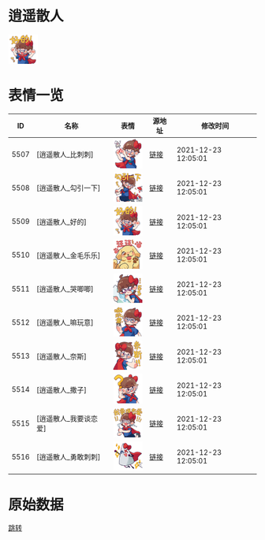 # 逍遥散人

<img src="./cover.png" height="60" alt="cover" />

# 表情一览

|ID|名称|表情|源地址|修改时间|
|----|----|----|----|----|
|5507|[逍遥散人_比刺刺]|<img src="./pic/005507_%5B逍遥散人_比刺刺%5D.png" height="60" alt="比刺刺"/>|[链接](http://i0.hdslb.com/bfs/emote/df9a48dd9d8e4766842593deefbe16e4fcf8b82f.png)|2021-12-23 12:05:01|
|5508|[逍遥散人_勾引一下]|<img src="./pic/005508_%5B逍遥散人_勾引一下%5D.png" height="60" alt="勾引一下"/>|[链接](http://i0.hdslb.com/bfs/emote/d0532145130757290a9d2c34d812da1111ae786b.png)|2021-12-23 12:05:01|
|5509|[逍遥散人_好的]|<img src="./pic/005509_%5B逍遥散人_好的%5D.png" height="60" alt="好的"/>|[链接](http://i0.hdslb.com/bfs/emote/5b14366494b3afa3a102ee76c21c87f5f84ef162.png)|2021-12-23 12:05:01|
|5510|[逍遥散人_金毛乐乐]|<img src="./pic/005510_%5B逍遥散人_金毛乐乐%5D.png" height="60" alt="金毛乐乐"/>|[链接](http://i0.hdslb.com/bfs/emote/54e266603fa178d21d9849feeda5c7a3f0ce001b.png)|2021-12-23 12:05:01|
|5511|[逍遥散人_哭唧唧]|<img src="./pic/005511_%5B逍遥散人_哭唧唧%5D.png" height="60" alt="哭唧唧"/>|[链接](http://i0.hdslb.com/bfs/emote/27494069f6e11a10b161d6a8c5c7b55ebfc1b1a1.png)|2021-12-23 12:05:01|
|5512|[逍遥散人_嘛玩意]|<img src="./pic/005512_%5B逍遥散人_嘛玩意%5D.png" height="60" alt="嘛玩意"/>|[链接](http://i0.hdslb.com/bfs/emote/9d8e8d61ccd70b65d6dc2e17f5f25f15989c67f0.png)|2021-12-23 12:05:01|
|5513|[逍遥散人_奈斯]|<img src="./pic/005513_%5B逍遥散人_奈斯%5D.png" height="60" alt="奈斯"/>|[链接](http://i0.hdslb.com/bfs/emote/f15d819019b9d07433560aca5308b86245e65e77.png)|2021-12-23 12:05:01|
|5514|[逍遥散人_撒子]|<img src="./pic/005514_%5B逍遥散人_撒子%5D.png" height="60" alt="撒子"/>|[链接](http://i0.hdslb.com/bfs/emote/d297b62f9c1999923596ecc52f2d2dd70e3d0148.png)|2021-12-23 12:05:01|
|5515|[逍遥散人_我要谈恋爱]|<img src="./pic/005515_%5B逍遥散人_我要谈恋爱%5D.png" height="60" alt="我要谈恋爱"/>|[链接](http://i0.hdslb.com/bfs/emote/d319dfd511bd844abc7e460764877dcfec7c03e9.png)|2021-12-23 12:05:01|
|5516|[逍遥散人_勇敢刺刺]|<img src="./pic/005516_%5B逍遥散人_勇敢刺刺%5D.png" height="60" alt="勇敢刺刺"/>|[链接](http://i0.hdslb.com/bfs/emote/19cae4b3b9091576e0a9e4059a5b73271d5cfc84.png)|2021-12-23 12:05:01|

# 原始数据

[跳转](./raw.json)

